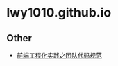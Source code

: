 # lwy1010.github.io

## Other

- [前端工程化实践之团队代码规范](https://github.com/lwy1010/lwy1010.github.io/issues/1)
